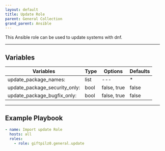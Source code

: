 ```yaml
---
layout: default
title: Update Role
parent: General Collection
grand_parent: Ansible
---
```


This Ansible role can be used to update systems with dnf.

______________________________________________________________________

## Variables

| Variables                     | Type | Options     | Defaults |
| ----------------------------- | ---- | ----------- | -------- |
| update_package_names:         | list | ---         | \*       |
| update_package_security_only: | bool | false, true | false    |
| update_package_bugfix_only:   | bool | false, true | false    |

______________________________________________________________________

## Example Playbook

```yaml
- name: Import update Role
  hosts: all
  roles:
    - role: giftpilz0.general.update
```
